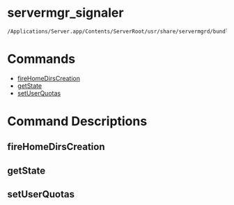 # servermgr_signaler

```console
/Applications/Server.app/Contents/ServerRoot/usr/share/servermgrd/bundles/servermgr_signaler.bundle/Contents/MacOS/servermgr_signaler
```

# Commands

* [fireHomeDirsCreation](https://github.com/erikberglund/servermgr_commands/blob/master/servermgr_signaler.md#firehomedirscreation)
* [getState](https://github.com/erikberglund/servermgr_commands/blob/master/servermgr_signaler.md#getstate)
* [setUserQuotas](https://github.com/erikberglund/servermgr_commands/blob/master/servermgr_signaler.md#setuserquotas)

# Command Descriptions

## fireHomeDirsCreation

## getState

## setUserQuotas

